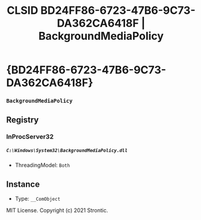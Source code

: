 ﻿---
title: "CLSID BD24FF86-6723-47B6-9C73-DA362CA6418F | BackgroundMediaPolicy"
excerpt: What is COM-Object CLSID BD24FF86-6723-47B6-9C73-DA362CA6418F?
---

# {BD24FF86-6723-47B6-9C73-DA362CA6418F}

### `BackgroundMediaPolicy`

## Registry


### InProcServer32

##### `C:\Windows\System32\BackgroundMediaPolicy.dll`
* ThreadingModel: `Both`

## Instance

* Type: `__ComObject`

MIT License. Copyright (c) 2021 Strontic.


